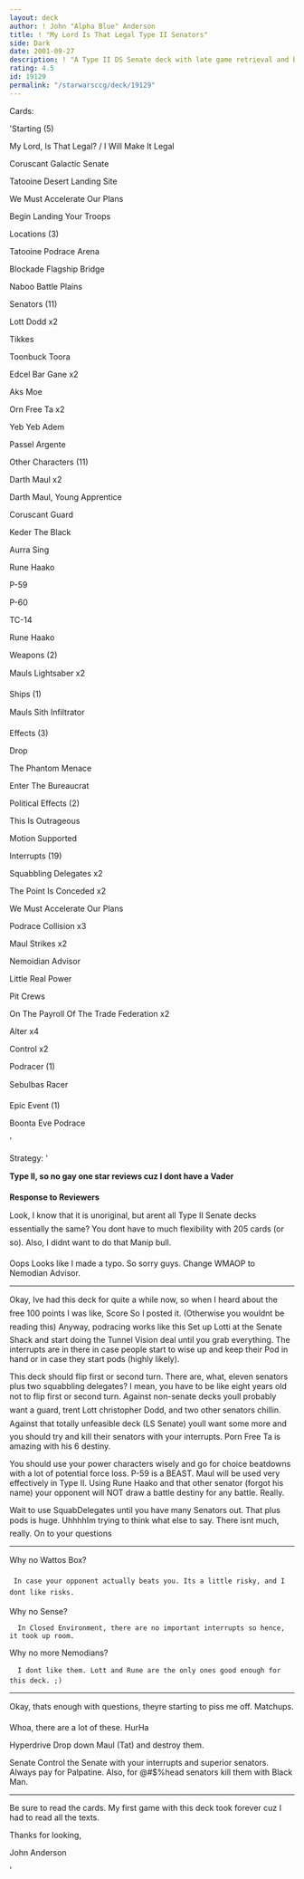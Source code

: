 ```yaml
---
layout: deck
author: ! John "Alpha Blue" Anderson
title: ! "My Lord Is That Legal Type II Senators"
side: Dark
date: 2001-09-27
description: ! "A Type II DS Senate deck with late game retrieval and beats."
rating: 4.5
id: 19129
permalink: "/starwarsccg/deck/19129"
---
```

Cards: 

'Starting (5) 


My Lord, Is That Legal? / I Will Make It Legal 

Coruscant Galactic Senate 

Tatooine Desert Landing Site 

We Must Accelerate Our Plans 

Begin Landing Your Troops


Locations (3) 

Tatooine Podrace Arena 

Blockade Flagship Bridge 

Naboo Battle Plains


Senators (11) 

Lott Dodd x2 

Tikkes 

Toonbuck Toora 

Edcel Bar Gane x2

Aks Moe 

Orn Free Ta x2 

Yeb Yeb Adem 

Passel Argente 


Other Characters (11) 

Darth Maul x2 

Darth Maul, Young Apprentice 

Coruscant Guard 

Keder The Black  

Aurra Sing 

Rune Haako 

P-59 

P-60 

TC-14

Rune Haako


Weapons (2) 


Mauls Lightsaber x2 


Ships (1) 


Mauls Sith Infiltrator 



Effects (3) 


Drop 

The Phantom Menace 

Enter The Bureaucrat



Political Effects (2) 


This Is Outrageous 

Motion Supported


Interrupts (19) 


Squabbling Delegates x2 

The Point Is Conceded x2 

We Must Accelerate Our Plans 

Podrace Collision x3

Maul Strikes x2 

Nemoidian Advisor 

Little Real Power

Pit Crews 

On The Payroll Of The Trade Federation x2

Alter x4 

Control x2


Podracer (1)   


Sebulbas Racer 


Epic Event (1)  


Boonta Eve Podrace 

'

Strategy: '

****Type II, so no gay one star reviews cuz I dont have a Vader****


**Response to Reviewers**


Look, I know that it is unoriginal, but arent all Type II Senate decks essentially the same? You dont have to much flexibility with 205 cards (or so). Also, I didnt want to do that Manip bull. 


Oops Looks like I made a typo. So sorry guys. Change WMAOP to Nemodian Advisor. 


************************************************************


Okay, Ive had this deck for quite a while now, so when I heard about the free 100 points I was like, Score So I posted it. (Otherwise you wouldnt be reading this) Anyway, podracing works like this Set up Lotti at the Senate Shack and start doing the Tunnel Vision deal until you grab everything. The interrupts are in there in case people start to wise up and keep their Pod in hand or in case they start pods (highly likely).


This deck should flip first or second turn. There are, what, eleven senators plus two squabbling delegates? I mean, you have to be like eight years old not to flip first or second turn. Against non-senate decks youll probably want a guard, trent Lott christopher Dodd, and two other senators chillin. Against that totally unfeasible deck (LS Senate) youll want some more and you should try and kill their senators with your interrupts. Porn Free Ta is amazing with his 6 destiny. 


You should use your power characters wisely and go for choice beatdowns with a lot of potential force loss. P-59 is a BEAST. Maul will be used very effectively in Type II. Using Rune Haako and that other senator (forgot his name) your opponent will NOT draw a battle destiny for any battle. Really.


Wait to use SquabDelegates until you have many Senators out. That plus pods is huge. UhhhhIm trying to think what else to say. There isnt much, really. On to your questions


**************************************************


Why no Wattos Box?


     In case your opponent actually beats you. Its a little risky, and I dont like risks.


Why no Sense?


      In Closed Environment, there are no important interrupts so hence, it took up room.


Why no more Nemodians? 


      I dont like them. Lott and Rune are the only ones good enough for this deck. ;)


**************************************************


Okay, thats enough with questions, theyre starting to piss me off. Matchups.


Whoa, there are a lot of these. HurHa


Hyperdrive Drop down Maul (Tat) and destroy them.


Senate Control the Senate with your interrupts and superior senators. Always pay for Palpatine. Also, for @#$%head senators kill them with Black Man.


**************************************************


Be sure to read the cards. My first game with this deck took forever cuz I had to read all the texts.


Thanks for looking,


John Anderson

'
